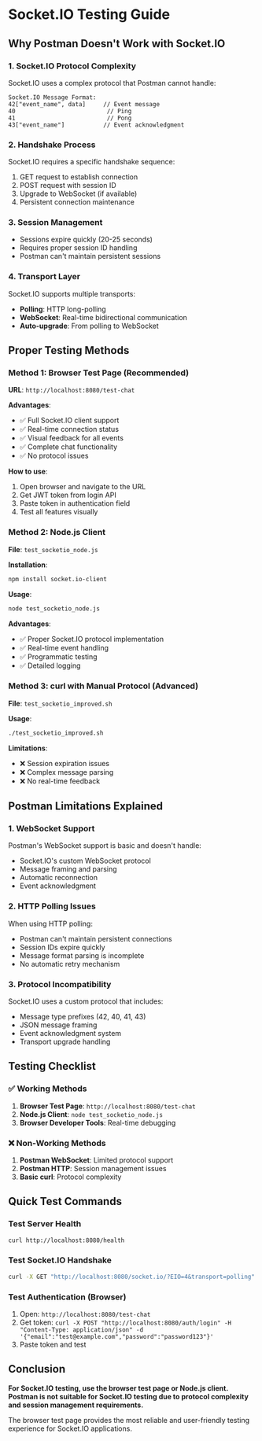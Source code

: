 # Socket.IO Testing Guide

## Why Postman Doesn't Work with Socket.IO

### 1. **Socket.IO Protocol Complexity**

Socket.IO uses a complex protocol that Postman cannot handle:

```
Socket.IO Message Format:
42["event_name", data]     // Event message
40                          // Ping
41                          // Pong
43["event_name"]           // Event acknowledgment
```

### 2. **Handshake Process**

Socket.IO requires a specific handshake sequence:

1. GET request to establish connection
2. POST request with session ID
3. Upgrade to WebSocket (if available)
4. Persistent connection maintenance

### 3. **Session Management**

- Sessions expire quickly (20-25 seconds)
- Requires proper session ID handling
- Postman can't maintain persistent sessions

### 4. **Transport Layer**

Socket.IO supports multiple transports:

- **Polling**: HTTP long-polling
- **WebSocket**: Real-time bidirectional communication
- **Auto-upgrade**: From polling to WebSocket

## Proper Testing Methods

### Method 1: Browser Test Page (Recommended)

**URL**: `http://localhost:8080/test-chat`

**Advantages**:

- ✅ Full Socket.IO client support
- ✅ Real-time connection status
- ✅ Visual feedback for all events
- ✅ Complete chat functionality
- ✅ No protocol issues

**How to use**:

1. Open browser and navigate to the URL
2. Get JWT token from login API
3. Paste token in authentication field
4. Test all features visually

### Method 2: Node.js Client

**File**: `test_socketio_node.js`

**Installation**:

```bash
npm install socket.io-client
```

**Usage**:

```bash
node test_socketio_node.js
```

**Advantages**:

- ✅ Proper Socket.IO protocol implementation
- ✅ Real-time event handling
- ✅ Programmatic testing
- ✅ Detailed logging

### Method 3: curl with Manual Protocol (Advanced)

**File**: `test_socketio_improved.sh`

**Usage**:

```bash
./test_socketio_improved.sh
```

**Limitations**:

- ❌ Session expiration issues
- ❌ Complex message parsing
- ❌ No real-time feedback

## Postman Limitations Explained

### 1. **WebSocket Support**

Postman's WebSocket support is basic and doesn't handle:

- Socket.IO's custom WebSocket protocol
- Message framing and parsing
- Automatic reconnection
- Event acknowledgment

### 2. **HTTP Polling Issues**

When using HTTP polling:

- Postman can't maintain persistent connections
- Session IDs expire quickly
- Message format parsing is incomplete
- No automatic retry mechanism

### 3. **Protocol Incompatibility**

Socket.IO uses a custom protocol that includes:

- Message type prefixes (42, 40, 41, 43)
- JSON message framing
- Event acknowledgment system
- Transport upgrade handling

## Testing Checklist

### ✅ Working Methods

1. **Browser Test Page**: `http://localhost:8080/test-chat`
2. **Node.js Client**: `node test_socketio_node.js`
3. **Browser Developer Tools**: Real-time debugging

### ❌ Non-Working Methods

1. **Postman WebSocket**: Limited protocol support
2. **Postman HTTP**: Session management issues
3. **Basic curl**: Protocol complexity

## Quick Test Commands

### Test Server Health

```bash
curl http://localhost:8080/health
```

### Test Socket.IO Handshake

```bash
curl -X GET "http://localhost:8080/socket.io/?EIO=4&transport=polling"
```

### Test Authentication (Browser)

1. Open: `http://localhost:8080/test-chat`
2. Get token: `curl -X POST "http://localhost:8080/auth/login" -H "Content-Type: application/json" -d '{"email":"test@example.com","password":"password123"}'`
3. Paste token and test

## Conclusion

**For Socket.IO testing, use the browser test page or Node.js client. Postman is not suitable for Socket.IO testing due to protocol complexity and session management requirements.**

The browser test page provides the most reliable and user-friendly testing experience for Socket.IO applications.
